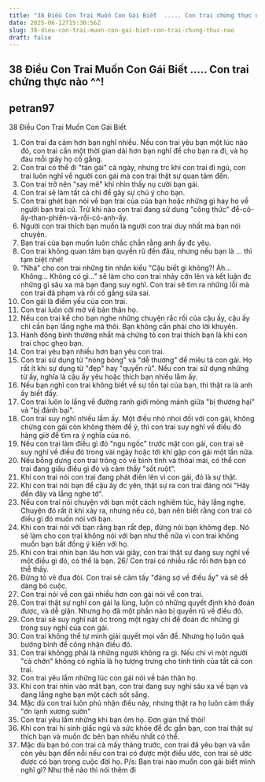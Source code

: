 ```yaml
---
title: "38 Điều Con Trai Muốn Con Gái Biết  ..... Con trai chứng thực nào ^^!"
date: 2025-06-12T15:30:56Z
slug: 38-dieu-con-trai-muon-con-gai-biet-con-trai-chung-thuc-nao
draft: false
---
```


## 38 Điều Con Trai Muốn Con Gái Biết  ..... Con trai chứng thực nào ^^!

## petran97

38 Điều Con Trai Muốn Con Gái Biết
1. Con trai đa cảm hơn bạn nghĩ nhiều. Nếu con trai yêu bạn một lúc nào đó, con trai cần một thời gian dài hơn bạn nghĩ để cho bạn ra đi, và họ đau mỗi giây họ cố gắng.
2. Con trai có thể đi "tán gái" cả ngày, nhưng trc khi con trai đi ngủ, con trai luôn nghĩ về người con gái mà con trai thật sự quan tâm đến.
3. Con trai trở nên "say mê" khi nhìn thấy nụ cười bạn gái.
4. Con trai sẽ làm tất cả chỉ để gây sự chú ý cho bạn.
5. Con trai ghét bạn nói về bạn trai của của bạn hoặc những gì hay ho về người bạn trai cũ. Trừ khi nào con trai đang sử dụng "công thức" để-cô-ấy-than-phiền-và-rồi-có-anh-ấy.
6. Người con trai thích bạn muốn là người con trai duy nhất mà bạn nói chuyện.
7. Bạn trai của bạn muốn luôn chắc chắn rằng anh ấy đc yêu.
8. Con trai không quan tâm bạn quyến rũ đến đâu, nhưng nếu bạn là ... thì tạm biệt nhé!
9. "Nhá" cho con trai những tin nhắn kiểu "Cậu biết gì không?! Àh... Không... Không có gì..." sẽ làm cho con trai nhảy cỡn lên và kết luận đc những gì sâu xa mà bạn đang suy nghĩ. Con trai sẽ tìm ra những lỗi mà con trai đã phạm và rồi cố gắng sửa sai.
10. Con gái là điểm yếu của con trai.
11. Con trai luôn cởi mở về bản thân họ.
12. Nếu con trai kể cho bạn nghe những chuyện rắc rối của cậu ấy, cậu ấy chỉ cần bạn lắng nghe mà thôi. Bạn không cần phải cho lời khuyên.
13. Hành động bình thường nhất mà chứng tỏ con trai thích bạn là khi con trai chọc ghẹo bạn.
14. Con trai yêu bạn nhiều hơn bạn yêu con trai.
15. Con trai sử dụng từ "nóng bỏng" và "dễ thương" để miêu tả con gái. Họ rất ít khi sự dụng từ "đẹp" hay "quyến rũ". Nếu con trai sử dụng những từ ấy, nghĩa là cậu ấy yêu hoặc thích bạn nhiều lắm ấy.
16. Nếu bạn nghĩ con trai không biết về sự tồn tại của bạn, thì thật ra là anh ấy biết đấy.
17. Con trai luôn lo lắng về đường ranh giới mỏng mảnh giữa "bị thương hại" và "bị đánh bại".
18. Con trai suy nghĩ nhiều lắm ấy. Một điều nhỏ nhoi đối với con gái, không chừng con gái còn không thèm để ý, thì con trai suy nghĩ về điều đó hàng giờ để tìm ra ý nghĩa của nó.
19. Nếu con trai làm điều gì đó "ngu ngốc" trước mặt con gái, con trai sẽ suy nghĩ về điều đó trong vài ngày hoặc tới khi gặp con gái một lần nữa.
20. Nếu bỗng dưng con trai trông có vẻ bình tĩnh và thỏai mái, có thể con trai đang giấu điều gì đó và cảm thấy "sốt ruột".
21. Khi con trai nói con trai đang phát điên lên vì con gái, đó là sự thật.
22. Khi con trai nói bạn để cậu ấy đc yên, thật sự ra con trai đáng nói "Hãy đến đây và lắng nghe tớ".
23. Nếu con trai nói chuyện với bạn một cách nghiêm túc, hãy lắng nghe. Chuyện đó rất ít khi xảy ra, nhưng nếu có, bạn nên biết rằng con trai có điều gì đó muốn nói với bạn.
24. Khi con trai nói với bạn rằng bạn rất đẹp, đừng nói bạn khômg đẹp. Nó sẽ làm cho con trai không nói với bạn như thế nữa vì con trai không muốn bạn bất đồng ý kiến với họ.
25. Khi con trai nhìn bạn lâu hơn vài giây, con trai thật sự đang suy nghĩ về một điều gì đó, có thể là bạn.
26/ Con trai có nhiều rắc rối hơn bạn có thể thấy.
27. Đừng tỏ vẻ đua đòi. Con trai sẽ cảm tấy "đáng sợ về điều ấy" và sẽ dễ dàng bỏ cuộc.
28. Con trai nói về con gái nhiều hơn con gái nói về con trai.
29. Con trai thật sự nghĩ con gái lạ lùng, luôn có những quyết định khó đoán được, và dễ giận. Nhưng họ đã một phần nào bị quyến rũ về điều đó.
30. Con trai sẽ suy nghĩ nát óc trong một ngày chỉ để đoán đc những gì trong suy nghĩ của con gái.
31. Con trai không thể tự mình giải quyết mọi vấn đề. Nhưng họ luôn quá bướng bỉnh để công nhận điều đó.
32. Con trai khôngg phải là những người không ra gì. Nếu chỉ vì một người "cà chớn" không có nghĩa là họ tượng trưng cho tính tình của tất cả con trai.
33. Con trai yêu lắm những lúc con gái nói về bản thân họ.
34. Khi con trai nhìn vào mắt bạn, con trai đang suy nghĩ sâu xa về bạn và đang lắng nghe bạn một cách sốt sắng.
35. Mặc dù con trai luôn phủ nhận điều này, nhưng thật ra họ luôn cảm thấy "ớn lạnh xương sườn"
36. Con trai yêu lắm những khi bạn ôm họ. Đơn giản thế thôi!
37. Khi con trai hi sinh giấc ngủ và sức khỏe để đc gần bạn, con trai thật sự thích bạn và muốn đc bên bạn nhiều nhất có thể.
38. Mặc dù bạn bỏ con trai cả mấy tháng trước, con trai đã yêu bạn và vẫn còn yêu bạn đến nỗi nếu con trai có được một điều ước, con trai sẽ ước được có bạn trong cuộc đời họ.
P/s: Bạn trai nào muốn con gái biết mình nghĩ gì? Như thế nào thì nói thêm đi